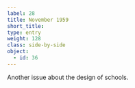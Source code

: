 ```yaml
---
label: 28
title: November 1959
short_title:
type: entry
weight: 128
class: side-by-side
object:
  - id: 36
---
```


Another issue about the design of schools.
